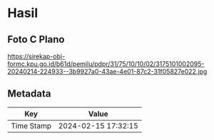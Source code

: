 # Hasil

## Foto C Plano

https://sirekap-obj-formc.kpu.go.id/b61d/pemilu/pdpr/31/75/10/10/02/3175101002095-20240214-224933--3b9927a0-43ae-4e01-87c2-31f05827e022.jpg


## Metadata

| Key        | Value               |
| ---------- | ------------------- |
| Time Stamp | 2024-02-15 17:32:15 |



